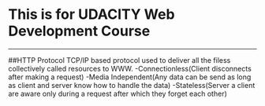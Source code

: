 This is for UDACITY Web Development Course
==========================================
------------------------------------------

##HTTP Protocol
TCP/IP based protocol used to deliver all the filess
collectively called resources to WWW.
-Connectionless(Client disconnects after making a request)
-Media Independent(Any data can be send as long as client and server 
know how to handle the data)
-Stateless(Server a client are aware only during a request
after which they forget each other)

